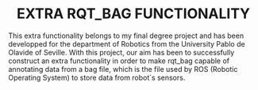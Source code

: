 <h1 align="center">
EXTRA RQT_BAG FUNCTIONALITY
</h1>

This extra functionality belongs to my final degree project and has been developped for the department of Robotics from the University Pablo de Olavide of Seville. With this project, our aim has been to successfully construct an extra functionality in order to make rqt_bag capable of annotating data from a bag file, which is the file used by ROS (Robotic Operating System) to store data from robot´s sensors.
